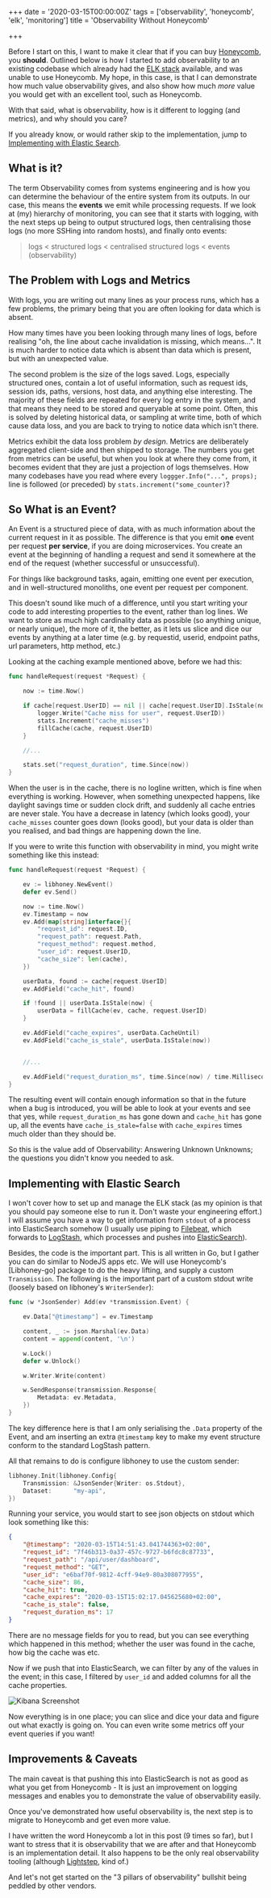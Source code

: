 +++
date = '2020-03-15T00:00:00Z'
tags = ['observability', 'honeycomb', 'elk', 'monitoring']
title = 'Observability Without Honeycomb'

+++


Before I start on this, I want to make it clear that if you can buy [Honeycomb](https://honeycomb.io), you **should**.  Outlined below is how I started to add observability to an existing codebase which already had the [ELK stack](https://www.elastic.co/what-is/elk-stack) available, and was unable to use Honeycomb.  My hope, in this case, is that I can demonstrate how much value observability gives, and also show how much *more* value you would get with an excellent tool, such as Honeycomb.

With that said, what is observability, how is it different to logging (and metrics), and why should you care?

If you already know, or would rather skip to the implementation, jump to [Implementing with Elastic Search](#implementing-with-elastic-search).

## What is it?

The term Observability comes from systems engineering and is how you can determine the behaviour of the entire system from its outputs.  In our case, this means the **events** we emit while processing requests.  If we look at (my) hierarchy of monitoring, you can see that it starts with logging, with the next steps up being to output structured logs, then centralising those logs (no more SSHing into random hosts), and finally onto events:

> logs < structured logs < centralised structured logs < events (observability)

## The Problem with Logs and Metrics

With logs, you are writing out many lines as your process runs, which has a few problems, the primary being that you are often looking for data which is absent.

How many times have you been looking through many lines of logs, before realising "oh, the line about cache invalidation is missing, which means...".  It is much harder to notice data which is absent than data which is present, but with an unexpected value.

The second problem is the size of the logs saved.  Logs, especially structured ones, contain a lot of useful information, such as request ids, session ids, paths, versions, host data, and anything else interesting.  The majority of these fields are repeated for every log entry in the system, and that means they need to be stored and queryable at some point.  Often, this is solved by deleting historical data, or sampling at write time, both of which cause data loss, and you are back to trying to notice data which isn't there.

Metrics exhibit the data loss problem _by design_.  Metrics are deliberately aggregated client-side and then shipped to storage.  The numbers you get from metrics can be useful, but when you look at where they come from, it becomes evident that they are just a projection of logs themselves.  How many codebases have you read where every `loggger.Info("...", props);` line is followed (or preceded) by `stats.increment("some_counter)`?

## So What is an Event?

An Event is a structured piece of data, with as much information about the current request in it as possible.  The difference is that you emit **one** event per request **per service**, if you are doing microservices.  You create an event at the beginning of handling a request and send it somewhere at the end of the request (whether successful or unsuccessful).

For things like background tasks, again, emitting one event per execution, and in well-structured monoliths, one event per request per component.

This doesn't sound like much of a difference, until you start writing your code to add interesting properties to the event, rather than log lines.  We want to store as much high cardinality data as possible (so anything unique, or nearly unique), the more of it, the better, as it lets us slice and dice our events by anything at a later time (e.g. by requestid, userid, endpoint paths, url parameters, http method, etc.)

Looking at the caching example mentioned above, before we had this:

```go
func handleRequest(request *Request) {

    now := time.Now()

    if cache[request.UserID] == nil || cache[request.UserID].IsStale(now) {
        logger.Write("Cache miss for user", request.UserID))
        stats.Increment("cache_misses")
        fillCache(cache, request.UserID)
    }

    //...

    stats.set("request_duration", time.Since(now))
}
```

When the user is in the cache, there is no logline written, which is fine when everything is working.  However, when something unexpected happens, like daylight savings time or sudden clock drift, and suddenly all cache entries are never stale.  You have a decrease in latency (which looks good), your `cache_misses` counter goes down (looks good), but your data is older than you realised, and bad things are happening down the line.

If you were to write this function with observability in mind, you might write something like this instead:

```go
func handleRequest(request *Request) {

    ev := libhoney.NewEvent()
    defer ev.Send()

    now := time.Now()
    ev.Timestamp = now
    ev.Add(map[string]interface{}{
        "request_id": request.ID,
        "request_path": request.Path,
        "request_method": request.method,
        "user_id": request.UserID,
        "cache_size": len(cache),
    })

    userData, found := cache[request.UserID]
    ev.AddField("cache_hit", found)

    if !found || userData.IsStale(now) {
        userData = fillCache(ev, cache, request.UserID)
    }

    ev.AddField("cache_expires", userData.CacheUntil)
    ev.AddField("cache_is_stale", userData.IsStale(now))


    //...

    ev.AddField("request_duration_ms", time.Since(now) / time.Millisecond)
}
```

The resulting event will contain enough information so that in the future when a bug is introduced, you will be able to look at your events and see that yes, while `request_duration_ms` has gone down and `cache_hit` has gone up, all the events have `cache_is_stale=false` with `cache_expires` times much older than they should be.

So this is the value add of Observability: Answering Unknown Unknowns; the questions you didn't know you needed to ask.

## Implementing with Elastic Search

I won't cover how to set up and manage the ELK stack (as my opinion is that you should pay someone else to run it.  Don't waste your engineering effort.)  I will assume you have a way to get information from `stdout` of a process into ElasticSearch somehow (I usually use piping to [Filebeat](https://www.elastic.co/beats/filebeat), which forwards to [LogStash](https://www.elastic.co/logstash), which processes and pushes into [ElasticSearch](https://www.elastic.co/elasticsearch/)).

Besides, the code is the important part.  This is all written in Go, but I gather you can do similar to NodeJS apps etc.  We will use Honeycomb's [Libhoney-go] package to do the heavy lifting, and supply a custom `Transmission`.  The following is the important part of a custom stdout write (loosely based on libhoney's `WriterSender`):

```go
func (w *JsonSender) Add(ev *transmission.Event) {

    ev.Data["@timestamp"] = ev.Timestamp

    content, _ := json.Marshal(ev.Data)
    content = append(content, '\n')

    w.Lock()
    defer w.Unlock()

    w.Writer.Write(content)

    w.SendResponse(transmission.Response{
        Metadata: ev.Metadata,
    })
}
```

The key difference here is that I am only serialising the `.Data` property of the Event, and am inserting an extra `@timestamp` key to make my event structure conform to the standard LogStash pattern.

All that remains to do is configure libhoney to use the custom sender:

```go
libhoney.Init(libhoney.Config{
    Transmission: &JsonSender{Writer: os.Stdout},
    Dataset:      "my-api",
})
```

Running your service, you would start to see json objects on stdout which look something like this:

```json
{
    "@timestamp": "2020-03-15T14:51:43.041744363+02:00",
    "request_id": "7f46b313-0a37-457c-9727-b6fdc8c87733",
    "request_path": "/api/user/dashboard",
    "request_method": "GET",
    "user_id": "e6baf70f-9812-4cff-94e9-80a308077955",
    "cache_size": 86,
    "cache_hit": true,
    "cache_expires": "2020-03-15T15:02:17.045625680+02:00",
    "cache_is_stale": false,
    "request_duration_ms": 17
}
```

There are no message fields for you to read, but you can see everything which happened in this method; whether the user was found in the cache, how big the cache was etc.

Now if we push that into ElasticSearch, we can filter by any of the values in the event; in this case, I filtered by `user_id` and added columns for all the cache properties.

![Kibana Screenshot](/images/observability-elk.png)

Now everything is in one place; you can slice and dice your data and figure out what exactly is going on.  You can even write some metrics off your event queries if you want!

## Improvements & Caveats

The main caveat is that pushing this into ElasticSearch is not as good as what you get from Honeycomb - It is just an improvement on logging messages and enables you to demonstrate the value of observability easily.

Once you've demonstrated how useful observability is, the next step is to migrate to Honeycomb and get even more value.

I have written the word Honeycomb a lot in this post (9 times so far), but I want to stress that it is observability that we are after and that Honeycomb is an implementation detail.  It also happens to be the only real observability tooling (although [Lightstep](https://lightstep.com/), kind of.)

And let's not get started on the "3 pillars of observability" bullshit being peddled by other vendors.
